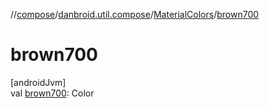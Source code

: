 //[compose](../../../index.md)/[danbroid.util.compose](../index.md)/[MaterialColors](index.md)/[brown700](brown700.md)

# brown700

[androidJvm]\
val [brown700](brown700.md): Color
